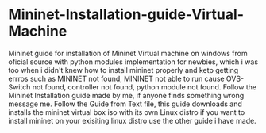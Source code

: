 # Mininet-Installation-guide-Virtual-Machine
Mininet guide for installation of Mininet Virtual machine on windows from oficial source with python modules implementation for newbies, which i was too when i didn't knew how to install mininet properly and ketp getting errros such as MININET not found, MININET not able to run cause OVS-Switch not found, controller not found, python module not found. Follow the Mininet Installation guide made by me, if anyone finds something wrong message me. Follow the Guide from Text file, this guide downloads and installs the mininet virtual box iso with its own Linux distro if you want to install mininet on your exisiting linux distro use the other guide i have made.
